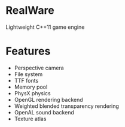 # RealWare
 
Lightweight C++11 game engine

# Features
- Perspective camera
- File system
- TTF fonts
- Memory pool
- PhysX physics
- OpenGL rendering backend
- Weighted blended transparency rendering
- OpenAL sound backend
- Texture atlas
